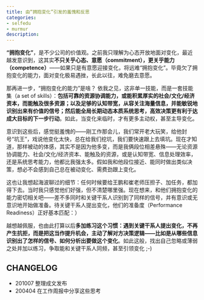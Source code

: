```yaml
---
title: 由“拥抱变化”引发的羞愧和反思
categories: 
- selfedu
- murmur
description:
--- 
```


**“拥抱变化”**，是不少公司的价值观。之前我只理解为心态开放地面对变化，最近越发意识到，这其实**不只关乎心态、意愿（commitment），更关乎能力（competence）**——如果只是有意愿迎接变化，将远难“拥抱变化”。毕竟欠了拥抱变化的能力，面对变化极易遇挫，长此以往，难免磨去意愿。
    
那再进一步，“拥抱变化的能力”是啥？<!-- more --> 依我之见，这非单一技能，而是一套技能集（a set of skills）：**包括可靠的资源协调能力，或能积累厚实的社会/文化/经济资本，而能触及很多资源；以及足够的认知带宽，从容关注海量信息，并能敏锐地识别出来有价值的信号；然后能全局长期动态本质系统思考，高效决策更有利于达成大目标的下一步行动**。如此，当变化来临时，才有更多主动权，甚至主导变化。

意识到这些后，感觉挺羞愧的——刚工作那会儿，我们常开老大玩笑，给他封号“坑王”，戏说他变化太快，总在给我们挖坑，我们要快速跟上去填坑。现在才知道，那样被动的体感，其实不是因为他多变，而是我俩段位相差悬殊——无论资源协调能力、社会/文化/经济资本、能触及的资源，或是认知带宽、信息处理效率，还是系统思考能力，他都比我强太多。假如我和他段位接近、能同时做出类似决策，想必不会感到自己总在被动变化、需费劲跟上变化。
    
这也让我想起海波聊过的细节：任何时候要给王鹏和崔老师压担子、加任务，都加得下去。当时我只感觉他们好强，但不清楚哪里强。现在想来，和他们拥抱变化的能力密切相关吧——差不多同时和关键干系人识别到了同样的信号，并有意识或无意识地开始做准备。待关键干系人提出变化，他们的准备度（Performance Readiness）正好基本匹配：）

越想越佩服，也由此打算以后**多加练习这个习惯：遇到关键干系人提出变化，不再产生抗拒，而是把这当作提升机会，主动了解对方决策逻辑——比如是从哪些信息识别出了怎样的信号、如何分析出要做这个变化**。如此这般，找出自己忽略或薄弱之处并加以练习，争取能和关键干系人同频，甚至引领变化 ;-)


## CHANGELOG 

- 201007 整理成文发布
- 200404 在工作周报中分享这些思考